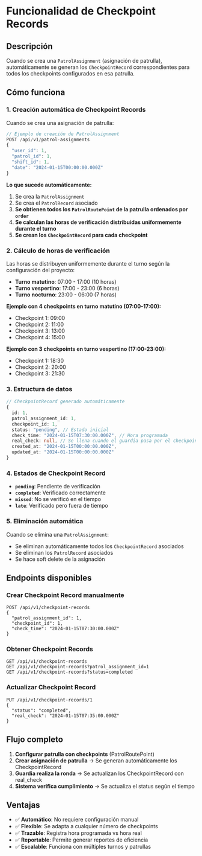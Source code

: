 # Funcionalidad de Checkpoint Records

## Descripción

Cuando se crea una `PatrolAssignment` (asignación de patrulla), automáticamente se generan los `CheckpointRecord` correspondientes para todos los checkpoints configurados en esa patrulla.

## Cómo funciona

### 1. **Creación automática de Checkpoint Records**

Cuando se crea una asignación de patrulla:

```typescript
// Ejemplo de creación de PatrolAssignment
POST /api/v1/patrol-assignments
{
  "user_id": 1,
  "patrol_id": 1,
  "shift_id": 1,
  "date": "2024-01-15T00:00:00.000Z"
}
```

**Lo que sucede automáticamente:**

1. Se crea la `PatrolAssignment`
2. Se crea el `PatrolRecord` asociado
3. **Se obtienen todos los `PatrolRoutePoint` de la patrulla ordenados por `order`**
4. **Se calculan las horas de verificación distribuidas uniformemente durante el turno**
5. **Se crean los `CheckpointRecord` para cada checkpoint**

### 2. **Cálculo de horas de verificación**

Las horas se distribuyen uniformemente durante el turno según la configuración del proyecto:

- **Turno matutino**: 07:00 - 17:00 (10 horas)
- **Turno vespertino**: 17:00 - 23:00 (6 horas)  
- **Turno nocturno**: 23:00 - 06:00 (7 horas)

**Ejemplo con 4 checkpoints en turno matutino (07:00-17:00):**
- Checkpoint 1: 09:00
- Checkpoint 2: 11:00
- Checkpoint 3: 13:00
- Checkpoint 4: 15:00

**Ejemplo con 3 checkpoints en turno vespertino (17:00-23:00):**
- Checkpoint 1: 18:30
- Checkpoint 2: 20:00
- Checkpoint 3: 21:30

### 3. **Estructura de datos**

```typescript
// CheckpointRecord generado automáticamente
{
  id: 1,
  patrol_assignment_id: 1,
  checkpoint_id: 1,
  status: "pending", // Estado inicial
  check_time: "2024-01-15T07:30:00.000Z", // Hora programada
  real_check: null, // Se llena cuando el guardia pasa por el checkpoint
  created_at: "2024-01-15T00:00:00.000Z",
  updated_at: "2024-01-15T00:00:00.000Z"
}
```

### 4. **Estados de Checkpoint Record**

- **`pending`**: Pendiente de verificación
- **`completed`**: Verificado correctamente
- **`missed`**: No se verificó en el tiempo
- **`late`**: Verificado pero fuera de tiempo

### 5. **Eliminación automática**

Cuando se elimina una `PatrolAssignment`:
- Se eliminan automáticamente todos los `CheckpointRecord` asociados
- Se eliminan los `PatrolRecord` asociados
- Se hace soft delete de la asignación

## Endpoints disponibles

### Crear Checkpoint Record manualmente
```
POST /api/v1/checkpoint-records
{
  "patrol_assignment_id": 1,
  "checkpoint_id": 1,
  "check_time": "2024-01-15T07:30:00.000Z"
}
```

### Obtener Checkpoint Records
```
GET /api/v1/checkpoint-records
GET /api/v1/checkpoint-records?patrol_assignment_id=1
GET /api/v1/checkpoint-records?status=completed
```

### Actualizar Checkpoint Record
```
PUT /api/v1/checkpoint-records/1
{
  "status": "completed",
  "real_check": "2024-01-15T07:35:00.000Z"
}
```

## Flujo completo

1. **Configurar patrulla con checkpoints** (PatrolRoutePoint)
2. **Crear asignación de patrulla** → Se generan automáticamente los CheckpointRecord
3. **Guardia realiza la ronda** → Se actualizan los CheckpointRecord con real_check
4. **Sistema verifica cumplimiento** → Se actualiza el status según el tiempo

## Ventajas

- ✅ **Automático**: No requiere configuración manual
- ✅ **Flexible**: Se adapta a cualquier número de checkpoints
- ✅ **Trazable**: Registra hora programada vs hora real
- ✅ **Reportable**: Permite generar reportes de eficiencia
- ✅ **Escalable**: Funciona con múltiples turnos y patrullas
